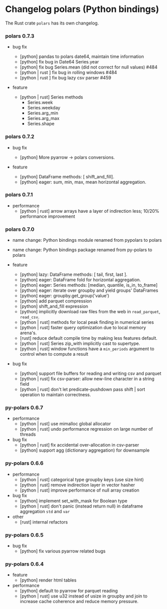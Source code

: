 # Changelog polars (Python bindings)

The Rust crate `polars` has its own changelog.

### polars 0.7.3
* bug fix
  - \[python\] pandas to polars date64, maintain time information
  - \[python\] fix bug in Date64 Series.year
  - \[python\] fix bug Series.mean (did not correct for null values) #484
  - \[python | rust \] fix bug in rolling windows #484
  - \[python | rust \] fix bug lazy csv parser #459

* feature
  - \[python | rust\] Series methods
    * Series.week
    * Series.weekday
    * Series.arg_min
    * Series.arg_max
    * Series.shape

### polars 0.7.2
* bug fix
  - \[python\] More pyarrow -> polars conversions.
    
* feature
  - \[python\] DataFrame methods: \[ shift_and_fill\].
  - \[python\] eager: sum, min, max, mean horizontal aggregation.

### polars 0.7.1
* performance
  - \[python | rust\] arrow arrays have a layer of indirection less; 10/20% performance improvement

### polars 0.7.0
* name change: Python bindings module renamed from pypolars to polars
* name change: Python bindings package renamed from py-polars to polars

* feature
  - \[python\] lazy: DataFrame methods: \[ tail, first, last \].
  - \[python\] eager: DataFrame fold for horizontal aggregation.
  - \[python\] eager: Series methods: \[median, quantile, is_in, to_frame\]
  - \[python\] eager: iterate over groupby and yield groups' DataFrames
  - \[python\] eager: groupby.get_group('value')
  - \[python\] add parquet compression
  - \[python\] shift_and_fill expression
  - \[python\] implicitly download raw files from the web in `read_parquet`, `read_csv`.
  - \[python | rust\] methods for local peak finding in numerical series
  - \[python | rust\] faster query optimization due to local memory arena's.
  - \[rust\] reduce default compile time by making less features default.
  - \[python | rust\] Series zip_with implicitly cast to supertype.
  - \[python | rust\] window functions have a `min_periods` argument to control when to compute a result
  
* bug fix
  - \[python\] support file buffers for reading and writing csv and parquet
  - \[python | rust\] fix csv-parser: allow new-line character in a string field
  - \[python | rust\] don't let predicate-pushdown pass shift | sort operation to maintain correctness.

### py-polars 0.6.7
* performance
  - \[python | rust\] use mimalloc global allocator
  - \[python | rust\] undo performance regression on large number of threads
* bug fix
  - \[python | rust\] fix accidental over-allocation in csv-parser
  - \[python\] support agg (dictionary aggregation) for downsample

### py-polars 0.6.6
* performance
  - \[python | rust\] categorical type groupby keys (use size hint)
  - \[python | rust\] remove indirection layer in vector hasher
  - \[python | rust\] improve performance of null array creation
* bug fix
  - \[python\] implement set_with_mask for Boolean type
  - \[python | rust\] don't panic (instead return null) in dataframe aggregation `std` and `var`
* other
  - \[rust\] internal refactors

### py-polars 0.6.5
* bug fix
  - \[python\] fix various pyarrow related bugs
  
### py-polars 0.6.4
* feature
  - \[python\] render html tables
* performance
  - \[python\] default to pyarrow for parquet reading
  - \[python | rust\] use u32 instead of usize in groupby and join to increase cache coherence and reduce memory pressure.
